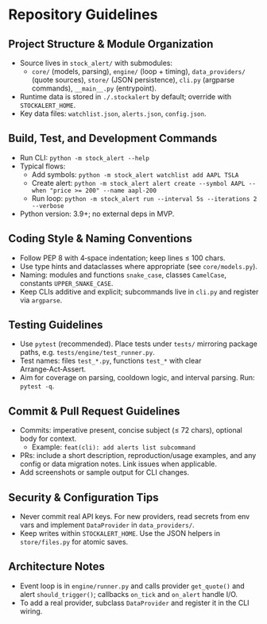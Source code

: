 # Repository Guidelines

## Project Structure & Module Organization
- Source lives in `stock_alert/` with submodules:
  - `core/` (models, parsing), `engine/` (loop + timing), `data_providers/` (quote sources), `store/` (JSON persistence), `cli.py` (argparse commands), `__main__.py` (entrypoint).
- Runtime data is stored in `./.stockalert` by default; override with `STOCKALERT_HOME`.
- Key data files: `watchlist.json`, `alerts.json`, `config.json`.

## Build, Test, and Development Commands
- Run CLI: `python -m stock_alert --help`
- Typical flows:
  - Add symbols: `python -m stock_alert watchlist add AAPL TSLA`
  - Create alert: `python -m stock_alert alert create --symbol AAPL --when "price >= 200" --name aapl-200`
  - Run loop: `python -m stock_alert run --interval 5s --iterations 2 --verbose`
- Python version: 3.9+; no external deps in MVP.

## Coding Style & Naming Conventions
- Follow PEP 8 with 4‑space indentation; keep lines ≤ 100 chars.
- Use type hints and dataclasses where appropriate (see `core/models.py`).
- Naming: modules and functions `snake_case`, classes `CamelCase`, constants `UPPER_SNAKE_CASE`.
- Keep CLIs additive and explicit; subcommands live in `cli.py` and register via `argparse`.

## Testing Guidelines
- Use `pytest` (recommended). Place tests under `tests/` mirroring package paths, e.g. `tests/engine/test_runner.py`.
- Test names: files `test_*.py`, functions `test_*` with clear Arrange‑Act‑Assert.
- Aim for coverage on parsing, cooldown logic, and interval parsing. Run: `pytest -q`.

## Commit & Pull Request Guidelines
- Commits: imperative present, concise subject (≤ 72 chars), optional body for context.
  - Example: `feat(cli): add alerts list subcommand`
- PRs: include a short description, reproduction/usage examples, and any config or data migration notes. Link issues when applicable.
- Add screenshots or sample output for CLI changes.

## Security & Configuration Tips
- Never commit real API keys. For new providers, read secrets from env vars and implement `DataProvider` in `data_providers/`.
- Keep writes within `STOCKALERT_HOME`. Use the JSON helpers in `store/files.py` for atomic saves.

## Architecture Notes
- Event loop is in `engine/runner.py` and calls provider `get_quote()` and alert `should_trigger()`; callbacks `on_tick` and `on_alert` handle I/O.
- To add a real provider, subclass `DataProvider` and register it in the CLI wiring.
